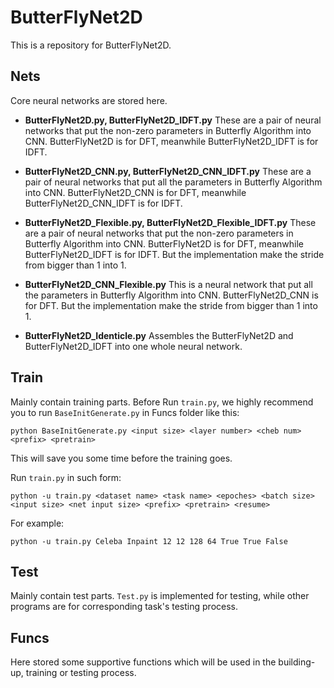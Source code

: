 # ButterFlyNet2D
This is a repository for ButterFlyNet2D.

## Nets

Core neural networks are stored here.

- **ButterFlyNet2D.py, ButterFlyNet2D_IDFT.py**
These are a pair of neural networks that put the non-zero parameters in Butterfly Algorithm into CNN. ButterFlyNet2D is for DFT, meanwhile ButterFlyNet2D_IDFT is for IDFT.  

- **ButterFlyNet2D_CNN.py, ButterFlyNet2D_CNN_IDFT.py**
These are a pair of neural networks that put all the parameters in Butterfly Algorithm into CNN. ButterFlyNet2D_CNN is for DFT, meanwhile ButterFlyNet2D_CNN_IDFT is for IDFT.

- **ButterFlyNet2D_Flexible.py, ButterFlyNet2D_Flexible_IDFT.py**
These are a pair of neural networks that put the non-zero parameters in Butterfly Algorithm into CNN. ButterFlyNet2D is for DFT, meanwhile ButterFlyNet2D_IDFT is for IDFT. But the implementation make the stride from bigger than 1 into 1.

- **ButterFlyNet2D_CNN_Flexible.py**
This is a neural network that put all the parameters in Butterfly Algorithm into CNN. ButterFlyNet2D_CNN is for DFT. But the implementation make the stride from bigger than 1 into 1.

- **ButterFlyNet2D_Identicle.py**
  Assembles the ButterFlyNet2D and ButterFlyNet2D_IDFT into one whole neural network.

## Train

Mainly contain training parts. Before Run ``` train.py ```, we highly recommend you to run ``` BaseInitGenerate.py ``` in Funcs folder like this:
```
python BaseInitGenerate.py <input size> <layer number> <cheb num> <prefix> <pretrain>    
```
This will save you some time before the training goes.

Run ``` train.py ``` in such form:

```
python -u train.py <dataset name> <task name> <epoches> <batch size> <input size> <net input size> <prefix> <pretrain> <resume>
```

For example:
```
python -u train.py Celeba Inpaint 12 12 128 64 True True False
```

## Test
Mainly contain test parts. ```Test.py``` is implemented for testing, while other programs are for corresponding task's testing process.

## Funcs
Here stored some supportive functions which will be used in the building-up, training or testing process.
